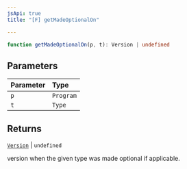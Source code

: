 ```yaml
---
jsApi: true
title: "[F] getMadeOptionalOn"

---
```

```ts
function getMadeOptionalOn(p, t): Version | undefined
```

## Parameters

| Parameter | Type |
| :------ | :------ |
| `p` | `Program` |
| `t` | `Type` |

## Returns

[`Version`](../interfaces/Version.md) \| `undefined`

version when the given type was made optional if applicable.

